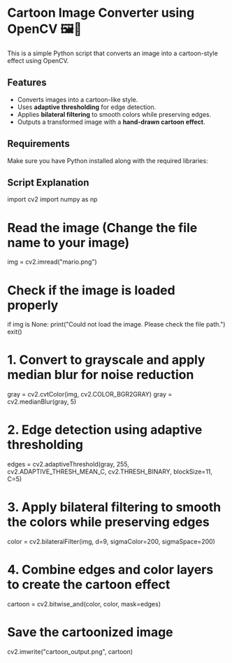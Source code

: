 # Cartoon Image Converter using OpenCV 🖼️🎨

This is a simple Python script that converts an image into a cartoon-style effect using OpenCV.

## Features
- Converts images into a cartoon-like style.
- Uses **adaptive thresholding** for edge detection.
- Applies **bilateral filtering** to smooth colors while preserving edges.
- Outputs a transformed image with a **hand-drawn cartoon effect**.

## Requirements
Make sure you have Python installed along with the required libraries:

## Script Explanation

import cv2
import numpy as np

# Read the image (Change the file name to your image)
img = cv2.imread("mario.png")

# Check if the image is loaded properly
if img is None:
    print("Could not load the image. Please check the file path.")
    exit()

# 1. Convert to grayscale and apply median blur for noise reduction
gray = cv2.cvtColor(img, cv2.COLOR_BGR2GRAY)
gray = cv2.medianBlur(gray, 5)

# 2. Edge detection using adaptive thresholding
edges = cv2.adaptiveThreshold(gray, 255,
                              cv2.ADAPTIVE_THRESH_MEAN_C,
                              cv2.THRESH_BINARY,
                              blockSize=11,
                              C=5)

# 3. Apply bilateral filtering to smooth the colors while preserving edges
color = cv2.bilateralFilter(img, d=9,
                            sigmaColor=200,
                            sigmaSpace=200)

# 4. Combine edges and color layers to create the cartoon effect
cartoon = cv2.bitwise_and(color, color, mask=edges)

# Save the cartoonized image
cv2.imwrite("cartoon_output.png", cartoon)
